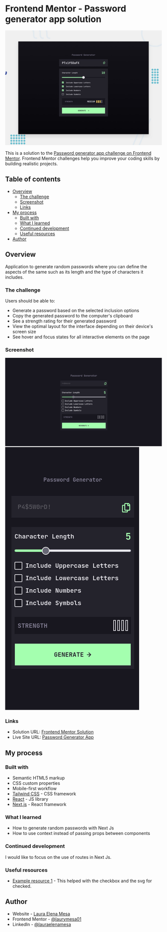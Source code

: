 # Frontend Mentor - Password generator app solution

![Design preview for the Frontend Password generator app coding challenge](./preview.jpg)

This is a solution to the [Password generator app challenge on Frontend Mentor](https://www.frontendmentor.io/challenges/password-generator-app-Mr8CLycqjh). Frontend Mentor challenges help you improve your coding skills by building realistic projects. 

## Table of contents

- [Overview](#overview)
  - [The challenge](#the-challenge)
  - [Screenshot](#screenshot)
  - [Links](#links)
- [My process](#my-process)
  - [Built with](#built-with)
  - [What I learned](#what-i-learned)
  - [Continued development](#continued-development)
  - [Useful resources](#useful-resources)
- [Author](#author)


## Overview

Application to generate random passwords where you can define the aspects of the same such as its length and the type of characters it includes.

### The challenge

Users should be able to:

- Generate a password based on the selected inclusion options
- Copy the generated password to the computer's clipboard
- See a strength rating for their generated password
- View the optimal layout for the interface depending on their device's screen size
- See hover and focus states for all interactive elements on the page

### Screenshot

![Laptop View](./laptop-view.png)
![Mobile View](./mobile-view.png)

### Links

- Solution URL: [Frontend Mentor Solution](https://www.frontendmentor.io/solutions/password-generator-app-3EQMsNm7za)
- Live Site URL: [Password Generator App](https://password-generator-app-six-fawn.vercel.app/)

## My process

### Built with

- Semantic HTML5 markup
- CSS custom properties
- Mobile-first workflow
- [Tailwind CSS](https://tailwindcss.com/) - CSS framework
- [React](https://reactjs.org/) - JS library
- [Next.js](https://nextjs.org/) - React framework


### What I learned

- How to generate random passwords with Next Js
- How to use context instead of passing props between components

### Continued development

I would like to focus on the use of routes in Next Js.

### Useful resources

- [Example resource 1](https://marek-rozmus.medium.com/styling-checkbox-with-tailwind-46a92c157e2d) - This helped with the checkbox and the svg for checked.


## Author

- Website - [Laura Elena Mesa](https://portfolio-app-three-red.vercel.app/)
- Frontend Mentor - [@laurymesa01](https://www.frontendmentor.io/profile/laurymesa01)
- LinkedIn - [@lauraelenamesa](https://www.linkedin.com/in/lauraelenamesa/)


